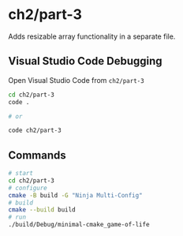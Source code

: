 # ch2/part-3

Adds resizable array functionality in a separate file.

## Visual Studio Code Debugging

Open Visual Studio Code from `ch2/part-3`

```bash
cd ch2/part-3
code .

# or

code ch2/part-3
```

## Commands

```bash
# start
cd ch2/part-3
# configure
cmake -B build -G "Ninja Multi-Config"
# build
cmake --build build
# run
./build/Debug/minimal-cmake_game-of-life
```
